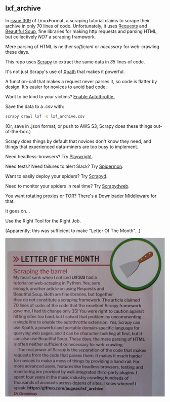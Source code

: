 ## lxf_archive

In [issue 309](https://linuxformat.com/archives?issue=309) of LinuxFormat, a scraping tutorial claims to scrape
their archive in only 70 lines of code. Unfortunately, it uses
[Requests](https://requests.readthedocs.io/en/latest/) and
[Beautiful Soup](https://beautiful-soup-4.readthedocs.io/en/latest/), fine libraries for making http requests
and parsing HTML, but collectively *NOT* a scraping framework.

Mere parsing of HTML is neither *sufficient* or *necessary* for web-crawling these days.

This repo uses [Scrapy](https://scrapy.org/) to extract the same data in *35* lines of code.

It's not just Scrapy's use of [Xpath](https://docs.scrapy.org/en/latest/topics/selectors.html) that makes it
powerful.

A function-call that makes a request never parses it, so code is flatter by design. It's easier for novices
to avoid bad code.

Want to be kind to your victims?
[Enable Autothrottle.](https://docs.scrapy.org/en/latest/topics/autothrottle.html)

Save the data to a .csv with:

```bash
scrapy crawl lxf -o lxf_archive.csv 
```

(Or, save in .json format, or push to AWS S3, Scrapy does these things out-of-the-box.)

Scrapy does things by default that novices don't know they need, and things that experienced
data-miners are too busy to implement.

Need headless-browsers? Try [Playwright](https://pypi.org/project/scrapy-playwright/).

Need tests? Need failures to alert Slack? Try [Spidermon](https://spidermon.readthedocs.io/en/latest/).

Want to easily deploy your spiders? Try [Scrapyd](https://scrapyd.readthedocs.io/en/latest/).

Need to monitor your spiders in real time? Try [Scrapydweb](https://github.com/my8100/scrapydweb).

You want [rotating proxies](https://github.com/TeamHG-Memex/scrapy-rotating-proxies) or
[TOR](https://github.com/8W9aG/scrapy-tor-downloader)? There's a
[Downloader Middleware](https://docs.scrapy.org/en/latest/topics/downloader-middleware.html) for that.

It goes on...

Use the Right Tool for the Right Job.

(Apparently, this was sufficient to make "Letter Of The Month"...)

![LXF LOTM](lxf_letter.png)



